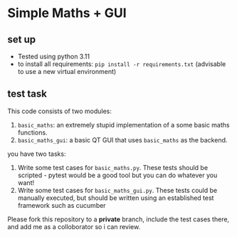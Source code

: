 # Simple Maths + GUI

## set up

- Tested using python 3.11
- to install all requirements: `pip install -r requirements.txt` (advisable to use a new virtual environment)

## test task

This code consists of two modules:

1. `basic_maths`: an extremely stupid implementation of a some basic maths functions.
2. `basic_maths_gui`: a basic QT GUI that uses `basic_maths` as the backend.

you have two tasks:

1. Write some test cases for `basic_maths.py`. These tests should be scripted - pytest would be a good tool but you can do whatever you want!
2. Write some test cases for `basic_maths_gui.py`. These tests could be manually executed, but should be written using an established test framework such as cucumber

Please fork this repository to a **private** branch, include the test cases there, and add me as a colloborator so i can review.
